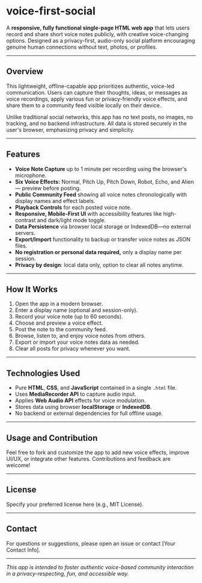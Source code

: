 # voice-first-social

A **responsive, fully functional single-page HTML web app** that lets users record and share short voice notes publicly, with creative voice-changing options. Designed as a privacy-first, audio-only social platform encouraging genuine human connections without text, photos, or profiles.

---

## Overview

This lightweight, offline-capable app prioritizes authentic, voice-led communication. Users can capture their thoughts, ideas, or messages as voice recordings, apply various fun or privacy-friendly voice effects, and share them to a community feed visible locally on their device.

Unlike traditional social networks, this app has no text posts, no images, no tracking, and no backend infrastructure. All data is stored securely in the user's browser, emphasizing privacy and simplicity.

---

## Features

- **Voice Note Capture** up to 1 minute per recording using the browser's microphone.
- **Six Voice Effects:** Normal, Pitch Up, Pitch Down, Robot, Echo, and Alien — preview before posting.
- **Public Community Feed** showing all voice notes chronologically with display names and effect labels.
- **Playback Controls** for each posted voice note.
- **Responsive, Mobile-First UI** with accessibility features like high-contrast and dark/light mode toggle.
- **Data Persistence** via browser local storage or IndexedDB—no external servers.
- **Export/Import** functionality to backup or transfer voice notes as JSON files.
- **No registration or personal data required,** only a display name per session.
- **Privacy by design**: local data only, option to clear all notes anytime.

---

## How It Works

1. Open the app in a modern browser.
2. Enter a display name (optional and session-only).
3. Record your voice note (up to 60 seconds).
4. Choose and preview a voice effect.
5. Post the note to the community feed.
6. Browse, listen to, and enjoy voice notes from others.
7. Export or import your voice notes data as needed.
8. Clear all posts for privacy whenever you want.

---

## Technologies Used

- Pure **HTML**, **CSS**, and **JavaScript** contained in a single `.html` file.
- Uses **MediaRecorder API** to capture audio input.
- Applies **Web Audio API** effects for voice modulation.
- Stores data using browser **localStorage** or **IndexedDB**.
- No backend or external dependencies for full offline usage.

---

## Usage and Contribution

Feel free to fork and customize the app to add new voice effects, improve UI/UX, or integrate other features. Contributions and feedback are welcome!

---

## License

Specify your preferred license here (e.g., MIT License).

---

## Contact

For questions or suggestions, please open an issue or contact [Your Contact Info].

---

*This app is intended to foster authentic voice-based community interaction in a privacy-respecting, fun, and accessible way.*


